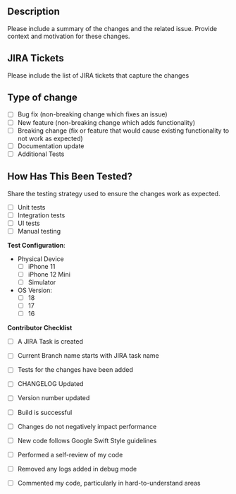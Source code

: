 ## Description

Please include a summary of the changes and the related issue. Provide context and motivation for these changes.

## JIRA Tickets

Please include the list of JIRA tickets that capture the changes

## Type of change

- [ ] Bug fix (non-breaking change which fixes an issue)
- [ ] New feature (non-breaking change which adds functionality)
- [ ] Breaking change (fix or feature that would cause existing functionality to not work as expected)
- [ ] Documentation update
- [ ] Additional Tests

## How Has This Been Tested?

Share the testing strategy used to ensure the changes work as expected.

- [ ] Unit tests
- [ ] Integration tests
- [ ] UI tests
- [ ] Manual testing

**Test Configuration**:

* Physical Device
  - [ ] iPhone 11
  - [ ] iPhone 12 Mini
  - [ ] Simulator

* OS Version:
  - [ ] 18
  - [ ] 17
  - [ ] 16

**Contributor Checklist**
- [ ] A JIRA Task is created
- [ ] Current Branch name starts with JIRA task name
- [ ] Tests for the changes have been added
- [ ] CHANGELOG Updated
- [ ] Version number updated
- [ ] Build is successful
- [ ] Changes do not negatively impact performance
- [ ] New code follows Google Swift Style guidelines
- [ ] Performed a self-review of my code
- [ ] Removed any logs added in debug mode
- [ ] Commented my code, particularly in hard-to-understand areas

